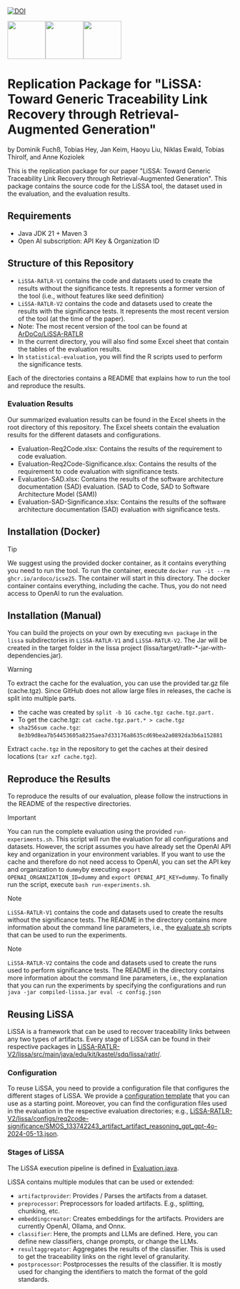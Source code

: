 [![DOI](https://zenodo.org/badge/DOI/10.5281/zenodo.14714706.svg)](https://doi.org/10.5281/zenodo.14714706)

<div style="display: flex; align-items: center;">
  <img src="https://www.acm.org/binaries/content/gallery/acm/publications/artifact-review-v1_1-badges/artifacts_available_v1_1.png" width="85" />
  <img src="https://www.acm.org/binaries/content/gallery/acm/publications/artifact-review-v1_1-badges/artifacts_evaluated_functional_v1_1.png" width="85" />
  <img src="https://www.acm.org/binaries/content/gallery/acm/publications/artifact-review-v1_1-badges/artifacts_evaluated_reusable_v1_1.png" width="85" />
</div>

# Replication Package for "LiSSA: Toward Generic Traceability Link Recovery through Retrieval-Augmented Generation"
by Dominik Fuchß, Tobias Hey, Jan Keim, Haoyu Liu, Niklas Ewald, Tobias Thirolf, and Anne Koziolek 

This is the replication package for our paper "LiSSA: Toward Generic Traceability Link Recovery through Retrieval-Augmented Generation".
This package contains the source code for the LiSSA tool, the dataset used in the evaluation, and the evaluation results.

## Requirements
- Java JDK 21 + Maven 3
- Open AI subscription: API Key & Organization ID

## Structure of this Repository
* `LiSSA-RATLR-V1` contains the code and datasets used to create the results without the significance tests. It represents a former version of the tool (i.e., without features like seed definition)
* `LiSSA-RATLR-V2` contains the code and datasets used to create the results with the significance tests. It represents the most recent version of the tool (at the time of the paper).
* Note: The most recent version of the tool can be found at [ArDoCo/LiSSA-RATLR](https://github.com/ArDoCo/LiSSA-RATLR)
* In the current directory, you will also find some Excel sheet that contain the tables of the evaluation results.
* In `statistical-evaluation`, you will find the R scripts used to perform the significance tests.


Each of the directories contains a README that explains how to run the tool and reproduce the results.

### Evaluation Results
Our summarized evaluation results can be found in the Excel sheets in the root directory of this repository. The Excel sheets contain the evaluation results for the different datasets and configurations.

* Evaluation-Req2Code.xlsx: Contains the results of the requirement to code evaluation.
* Evaluation-Req2Code-Significance.xlsx: Contains the results of the requirement to code evaluation with significance tests.
* Evaluation-SAD.xlsx: Contains the results of the software architecture documentation (SAD) evaluation. (SAD to Code, SAD to Software Architecture Model (SAM))
* Evaluation-SAD-Significance.xlsx: Contains the results of the software architecture documentation (SAD) evaluation with significance tests.

## Installation (Docker)
> [!TIP]
> We suggest using the provided docker container, as it contains everything you need to run the tool. To run the container, execute `docker run -it --rm ghcr.io/ardoco/icse25`. The container will start in this directory.
> The docker container contains everything, including the cache.
> Thus, you do not need access to OpenAI to run the evaluation.

## Installation (Manual)
You can build the projects on your own by executing `mvn package` in the `lissa` subdirectories in `LiSSA-RATLR-V1` and `LiSSA-RATLR-V2`. The Jar will be created in the target folder in the lissa project (lissa/target/ratlr-*-jar-with-dependencies.jar).

> [!WARNING]
> To extract the cache for the evaluation, you can use the provided tar.gz file (cache.tgz).
> Since GitHub does not allow large files in releases, the cache is split into multiple parts.
> * the cache was created by `split -b 1G cache.tgz cache.tgz.part.`
> * To get the cache.tgz: `cat cache.tgz.part.* > cache.tgz`
> * `sha256sum cache.tgz`: `8e3b9d8ea7b54453605a8235aea7d33176a8635cd69bea2a0892da3b6a152881`
> 
> Extract `cache.tgz` in the repository to get the caches at their desired locations (`tar xzf cache.tgz`).


## Reproduce the Results
To reproduce the results of our evaluation, please follow the instructions in the README of the respective directories.

> [!IMPORTANT]
> You can run the complete evaluation using the provided `run-experiments.sh`.
> This script will run the evaluation for all configurations and datasets.
> However, the script assumes you have already set the OpenAI API key and organization in your environment variables.
> If you want to use the cache and therefore do not need access to OpenAI, you can set the API key and organization to `dummy`by executing `export OPENAI_ORGANIZATION_ID=dummy` and `export OPENAI_API_KEY=dummy`.
> To finally run the script, execute `bash run-experiments.sh`.

> [!NOTE]
> `LiSSA-RATLR-V1` contains the code and datasets used to create the results without the significance tests.
> The README in the directory contains more information about the command line parameters, i.e., the [evaluate.sh](https://github.com/ArDoCo/ReplicationPackage-ICSE25_LiSSA-Toward-Generic-Traceability-Link-Recovery-through-RAG/blob/main/LiSSA-RATLR-V1/evaluation/smos/evaluate.sh) scripts that can be used to run the experiments.


> [!NOTE]
> `LiSSA-RATLR-V2` contains the code and datasets used to create the runs used to perform significance tests.
> The README in the directory contains more information about the command line parameters, i.e., the explanation that you can run the experiments by specifying the configurations and run `java -jar compiled-lissa.jar eval -c config.json`


## Reusing LiSSA
LiSSA is a framework that can be used to recover traceability links between any two types of artifacts.
Every stage of LiSSA can be found in their respective packages in [LiSSA-RATLR-V2/lissa/src/main/java/edu/kit/kastel/sdq/lissa/ratlr/](LiSSA-RATLR-V2/lissa/src/main/java/edu/kit/kastel/sdq/lissa/ratlr/).

### Configuration
To reuse LiSSA, you need to provide a configuration file that configures the different stages of LiSSA.
We provide a [configuration template](LiSSA-RATLR-V2/lissa/config-template.json) that you can use as a starting point. Moreover, you can find the configuration files used in the evaluation in the respective evaluation directories; e.g., [LiSSA-RATLR-V2/lissa/configs/req2code-significance/SMOS_133742243_artifact_artifact_reasoning_gpt_gpt-4o-2024-05-13.json](LiSSA-RATLR-V2/lissa/configs/req2code-significance/SMOS_133742243_artifact_artifact_reasoning_gpt_gpt-4o-2024-05-13.json).

### Stages of LiSSA
The LiSSA execution pipeline is defined in [Evaluation.java](LiSSA-RATLR-V2/lissa/src/main/java/edu/kit/kastel/sdq/lissa/ratlr/Evaluation.java).

LiSSA contains multiple modules that can be used or extended:

* `artifactprovider`: Provides / Parses the artifacts from a dataset.
* `preprocessor`: Preprocessors for loaded artifacts. E.g., splitting, chunking, etc.
* `embeddingcreator`: Creates embeddings for the artifacts. Providers are currently OpenAI, Ollama, and Onnx.
* `classifier`: Here, the prompts and LLMs are defined. Here, you can define new classifiers, change prompts, or change the LLMs.
* `resultaggregator`: Aggregates the results of the classifier. This is used to get the traceability links on the right level of granularity.
* `postprocessor`: Postprocesses the results of the classifier. It is mostly used for changing the identifiers to match the format of the gold standards.
